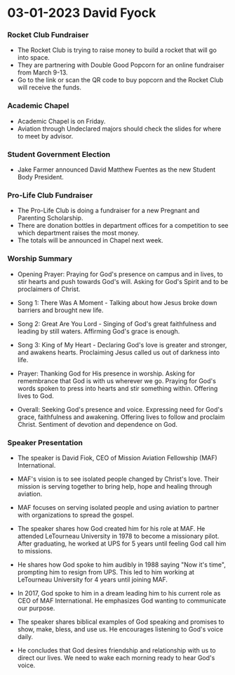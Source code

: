 # 03-01-2023 David Fyock



### Rocket Club Fundraiser

- The Rocket Club is trying to raise money to build a rocket that will go into space. 
- They are partnering with Double Good Popcorn for an online fundraiser from March 9-13.  
- Go to the link or scan the QR code to buy popcorn and the Rocket Club will receive the funds.

### Academic Chapel 

- Academic Chapel is on Friday.  
- Aviation through Undeclared majors should check the slides for where to meet by advisor.

### Student Government Election

- Jake Farmer announced David Matthew Fuentes as the new Student Body President.

### Pro-Life Club Fundraiser

- The Pro-Life Club is doing a fundraiser for a new Pregnant and Parenting Scholarship.
- There are donation bottles in department offices for a competition to see which department raises the most money.
- The totals will be announced in Chapel next week.


### Worship Summary

- Opening Prayer: Praying for God's presence on campus and in lives, to stir hearts and push towards God's will. Asking for God's Spirit and to be proclaimers of Christ.

- Song 1: There Was A Moment - Talking about how Jesus broke down barriers and brought new life. 

- Song 2: Great Are You Lord - Singing of God's great faithfulness and leading by still waters. Affirming God's grace is enough. 

- Song 3: King of My Heart - Declaring God's love is greater and stronger, and awakens hearts. Proclaiming Jesus called us out of darkness into life. 

- Prayer: Thanking God for His presence in worship. Asking for remembrance that God is with us wherever we go. Praying for God's words spoken to press into hearts and stir something within. Offering lives to God.

- Overall: Seeking God's presence and voice. Expressing need for God's grace, faithfulness and awakening. Offering lives to follow and proclaim Christ. Sentiment of devotion and dependence on God.


### Speaker Presentation

- The speaker is David Fiok, CEO of Mission Aviation Fellowship (MAF) International. 

- MAF's vision is to see isolated people changed by Christ's love. Their mission is serving together to bring help, hope and healing through aviation.

- MAF focuses on serving isolated people and using aviation to partner with organizations to spread the gospel. 

- The speaker shares how God created him for his role at MAF. He attended LeTourneau University in 1978 to become a missionary pilot. After graduating, he worked at UPS for 5 years until feeling God call him to missions. 

- He shares how God spoke to him audibly in 1988 saying "Now it's time", prompting him to resign from UPS. This led to him working at LeTourneau University for 4 years until joining MAF.

- In 2017, God spoke to him in a dream leading him to his current role as CEO of MAF International. He emphasizes God wanting to communicate our purpose. 

- The speaker shares biblical examples of God speaking and promises to show, make, bless, and use us. He encourages listening to God's voice daily.

- He concludes that God desires friendship and relationship with us to direct our lives. We need to wake each morning ready to hear God's voice.